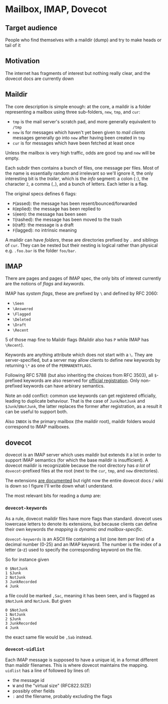 # Mailbox, IMAP, Dovecot

## Target audience

People who find themselves with a maildir (dump) and try to make heads or tail of it

## Motivation

The internet has fragments of interest but nothing really clear, and the dovecot docs are currently down

## Maildir

The core description is simple enough: at the core, a maildir is a folder representing a mailbox using three sub-folders, `new`, `tmp`, and `cur`:

* `tmp` is the mail server's scratch pad, and more generally equivalent to `/tmp`
* `new` is for messages which haven't yet been given to *mail clients* messages generally go into `new` after having been created in `tmp`
* `cur` is for messages which have been fetched at least once

Unless the mailbox is very high traffic, odds are good `tmp` and `new` will be empty.

Each subdir then contains a bunch of files, one message per files. Most of the name is essentially random and irrelevant so we'll ignore it, the only interesting bit is the *trailer*, which is the *info* segment: a colon (`:`), the character `2`, a comma (`,`), and a bunch of letters. Each letter is a flag.

The original specs defines 6 flags:

* `P`(assed): the message has been resent/bounced/forwarded
* `R`(eplied): the message has been replied to
* `S`(een): the message has been seen
* `T`(rashed): the message has been moved to the trash
* `D`(raft): the message is a draft
* `F`(lagged): no intrinsic meaning

A maildir can have *folders*, these are directories prefixed by `.` and siblings of `cur`. They can be nested but their nesting is logical rather than physical e.g. `.foo.bar` is the folder `foo/bar`.

## IMAP

There are pages and pages of IMAP spec, the only bits of interest currently are the notions of *flags* and *keywords*.

IMAP has *system flags*, these are prefixed by `\` and defined by RFC 2060:

* `\Seen`
* `\Answered`
* `\Flagged`
* `\Deleted`
* `\Draft`
* `\Recent`

5 of those map fine to Maildir flags (Maildir also has `P` while IMAP has `\Recent`).

Keywords are anything attribute which does not start with a `\`. They are server-specified, but a server may allow clients to define new keywords by returning `\*` as one of the `PERMANENTFLAGS`.

Following RFC 5788 (but also inheriting the choices from RFC 3503), all `$`-prefixed keywords are also reserved for [official registration](https://www.iana.org/assignments/imap-jmap-keywords/imap-jmap-keywords.xhtml#Alexey_Melnikov). Only non-prefixed keywords can have arbirary semantics.

Note an odd conflict: common use keywords can get registered officially, leading to duplicate behaviour. That is the case of `Junk`/`NotJunk` and `$Junk`/`$NotJunk`, the latter replaces the former after registration, as a result it can be useful to support both.

Also `INBOX` is the primary mailbox (the maildir root), maildir folders would correspond to IMAP mailboxes.

## dovecot

dovecot is an IMAP server which uses maildir but extends it a lot in order to support IMAP semantics (for which the base maildir is insufficient). A dovecot maildir is recognizable because the root directory has *a lot* of `dovecot`-prefixed files at the root (next to the `cur`, `tmp`, and `new` directories).

The extensions [are documented](https://wiki.dovecot.org/MailboxFormat/Maildir) but right now the entire dovecot docs / wiki is down so I figure I'll write down what I understand.

The most relevant bits for reading a dump are:

### `dovecot-keywords`

As a rule, dovecot maildir files have more flags than standard. dovecot uses lowercase letters to denote its extensions, but because clients can define their own keywords *the mapping is dynamic and mailbox-specific*.

`dovecot-keywords` is an ASCII file containing a list (one item per line) of a decimal number (0-25) and an IMAP keyword. The number is the index of a letter (a-z) used to specify the corresponding keyword on the file.

So for instance given
```
0 $NotJunk
1 $Junk
2 NotJunk
3 JunkRecorded
4 Junk
```
a file could be marked `,Sac`, meaning it has been `S`een, and is flagged as `$NotJunk` and `NotJunk`. But given
```
0 $NotJunk
1 NotJunk
2 $Junk
3 JunkRecorded
4 Junk
```
the exact same file would be `,Sab` instead.

### `dovecot-uidlist`

Each IMAP message is supposed to have a unique id, in a format different than maildir filenames. This is where dovecot maintains the mapping. `uidlist` has a line of <whocares> followed by lines of:

* the message id
* `W` and the "virtual size" (RFC822.SIZE)
* possibly other fields
* `:` and the filename, probably excluding the flags
